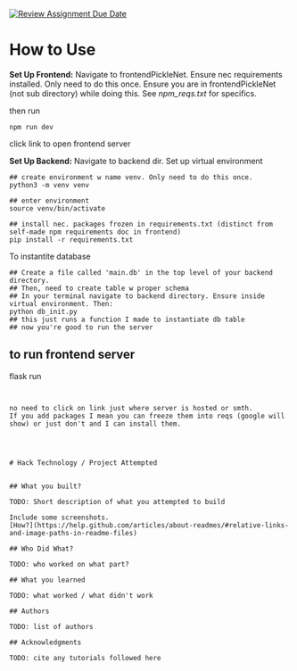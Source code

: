 [![Review Assignment Due Date](https://classroom.github.com/assets/deadline-readme-button-22041afd0340ce965d47ae6ef1cefeee28c7c493a6346c4f15d667ab976d596c.svg)](https://classroom.github.com/a/uB4PX0S_)

# How to Use
**Set Up Frontend:** Navigate to frontendPickleNet. Ensure nec requirements installed. Only need to do this once. Ensure you are in frontendPickleNet (not sub directory) while doing this. See *npm_reqs.txt* for specifics.

then run
```
npm run dev
```
click link to open frontend server

**Set Up Backend:** Navigate to backend dir.
Set up virtual environment
```
## create environment w name venv. Only need to do this once.
python3 -m venv venv

## enter environment
source venv/bin/activate

## install nec. packages frozen in requirements.txt (distinct from self-made npm requirements doc in frontend)
pip install -r requirements.txt
```

To instantite database
```
## Create a file called 'main.db' in the top level of your backend directory.
## Then, need to create table w proper schema
## In your terminal navigate to backend directory. Ensure inside virtual environment. Then:
python db_init.py
## this just runs a function I made to instantiate db table
## now you're good to run the server
```

## to run frontend server
flask run
```


no need to click on link just where server is hosted or smth.
If you add packages I mean you can freeze them into reqs (google will show) or just don't and I can install them.




# Hack Technology / Project Attempted


## What you built? 

TODO: Short description of what you attempted to build

Include some screenshots.
[How?](https://help.github.com/articles/about-readmes/#relative-links-and-image-paths-in-readme-files)

## Who Did What?

TODO: who worked on what part?

## What you learned

TODO: what worked / what didn't work

## Authors

TODO: list of authors

## Acknowledgments

TODO: cite any tutorials followed here
